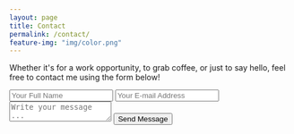 ```yaml
---
layout: page
title: Contact
permalink: /contact/
feature-img: "img/color.png"
---
```


Whether it's for a work opportunity, to grab coffee, or just to say hello, feel free to contact me using the form below!

<form action="https://getsimpleform.com/messages?form_api_token=452157e14cb81bbc5cec555149b7cc61" method="post">
  <!-- the redirect_to is optional, the form will redirect to the referrer on submission -->
  <input type='hidden' name='redirect_to' value='http://joepascale.me/thank-you/' />
  <input type='text' name='name' placeholder='Your Full Name' />
  <input type='email' name='email' placeholder='Your E-mail Address' />
  <textarea name='message' placeholder='Write your message ...'></textarea>
  <input type='submit' value='Send Message' />
</form>

